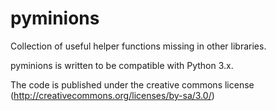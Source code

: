 pyminions
=========

Collection of useful helper functions missing in other libraries.

pyminions is written to be compatible with Python 3.x.

The code is published under the creative commons license (http://creativecommons.org/licenses/by-sa/3.0/)